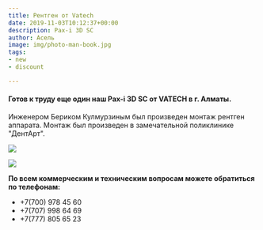 ```yaml
---
title: Рентген от Vatech
date: 2019-11-03T10:12:37+00:00
description: Pax-i 3D SC
author: Асель
image: img/photo-man-book.jpg
tags:
- new
- discount

---
```

#### Готов к труду еще один наш Pax-i 3D SC от VATECH в г. Алматы.

Инженером Бериком Кулмурзиным был произведен монтаж рентген аппарата. Монтаж был произведен в замечательной поликлинике "ДентАрт".

![](/uploads/photo5917006827306985933.jpg)

![](/uploads/photo5914897865220663749.jpg)

**По всем коммерческим и техническим вопросам можете обратиться по телефонам:⠀**

* +7(700) 978 45 60
* +7(707) 998 64 69
* +7(777) 805 65 23